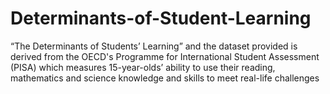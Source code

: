 # Determinants-of-Student-Learning
“The Determinants of Students’ Learning” and the dataset provided is derived from the OECD's Programme for International Student 
Assessment (PISA) which measures 15-year-olds’ ability to use their reading,
mathematics and science knowledge and skills to meet real-life challenges
